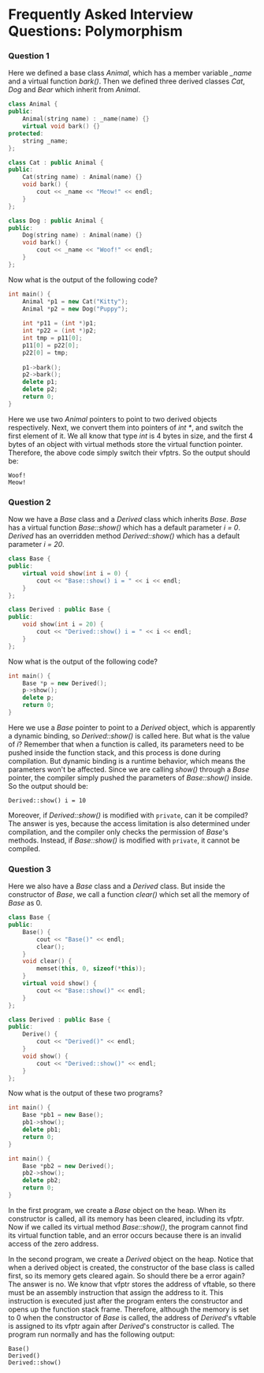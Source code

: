 # Frequently Asked Interview Questions: Polymorphism

### Question 1

Here we defined a base class *Animal*, which has a member variable *_name* and a virtual function *bark()*. Then we defined three derived classes *Cat*, *Dog* and *Bear* which inherit from *Animal*.

```cpp
class Animal {
public:
    Animal(string name) : _name(name) {}
    virtual void bark() {}
protected:
    string _name;
};

class Cat : public Animal {
public:
    Cat(string name) : Animal(name) {}
    void bark() {
        cout << _name << "Meow!" << endl;
    }
};

class Dog : public Animal {
public:
    Dog(string name) : Animal(name) {}
    void bark() {
        cout << _name << "Woof!" << endl;
    }
};
```

Now what is the output of the following code?

```cpp
int main() {
    Animal *p1 = new Cat("Kitty");
    Animal *p2 = new Dog("Puppy");
    
    int *p11 = (int *)p1;
    int *p22 = (int *)p2;
    int tmp = p11[0];
    p11[0] = p22[0];
    p22[0] = tmp;
    
    p1->bark();
    p2->bark();
    delete p1;
    delete p2;
    return 0;
}
```

Here we use two *Animal* pointers to point to two derived objects respectively. Next, we convert them into pointers of *int \**, and switch the first element of it. We all know that type *int* is 4 bytes in size, and the first 4 bytes of an object with virtual methods store the virtual function pointer. Therefore, the above code simply switch their vfptrs. So the output should be:

```
Woof!
Meow!
```

### Question 2

Now we have a *Base* class and a *Derived* class which inherits *Base*. *Base* has a virtual function *Base::show()* which has a default parameter *i = 0*. *Derived* has an overridden method *Derived::show()* which has a default parameter *i = 20*.

```cpp
class Base {
public:
    virtual void show(int i = 0) {
        cout << "Base::show() i = " << i << endl; 
    }
};

class Derived : public Base {
public:
    void show(int i = 20) {
        cout << "Derived::show() i = " << i << endl;
    }
};
```

Now what is the output of the following code?

```cpp
int main() {
    Base *p = new Derived();
    p->show();
    delete p;
    return 0;
}
```

Here we use a *Base* pointer to point to a *Derived* object, which is apparently a dynamic binding, so *Derived::show()* is called here. But what is the value of *i*? Remember that when a function is called, its parameters need to be pushed inside the function stack, and this process is done during compilation. But dynamic binding is a runtime behavior, which means the parameters won't be affected. Since we are calling *show()* through a *Base* pointer, the compiler simply pushed the parameters of *Base::show()* inside. So the output should be:

```
Derived::show() i = 10
```

Moreover, if *Derived::show()* is modified with `private`, can it be compiled? The answer is yes, because the access limitation is also determined under compilation, and the compiler only checks the permission of *Base*'s methods. Instead, if *Base::show()* is modified with `private`, it cannot be compiled.

### Question 3

Here we also have a *Base* class and a *Derived* class. But inside the constructor of *Base*, we call a function *clear()* which set all the memory of *Base* as 0.

```cpp
class Base {
public:
    Base() {
        cout << "Base()" << endl;
        clear();
    }
    void clear() {
        memset(this, 0, sizeof(*this));
    }
    virtual void show() {
        cout << "Base::show()" << endl;
    }
};

class Derived : public Base {
public:
    Derive() {
        cout << "Derived()" << endl;
    }
    void show() {
        cout << "Derived::show()" << endl;
    }
};
```

Now what is the output of these two programs?

```cpp
int main() {
    Base *pb1 = new Base();
    pb1->show();
    delete pb1;
    return 0;
}
```

```cpp
int main() {
    Base *pb2 = new Derived();
    pb2->show();
    delete pb2;
    return 0;
}
```

In the first program, we create a *Base* object on the heap. When its constructor is called, all its memory has been cleared, including its vfptr. Now if we called its virtual method *Base::show()*, the program cannot find its virtual function table, and an error occurs because there is an invalid access of the zero address.

In the second program, we create a *Derived* object on the heap. Notice that when a derived object is created, the constructor of the base class is called first, so its memory gets cleared again. So should there be a error again? The answer is no. We know that vfptr stores the address of vftable, so there must be an assembly instruction that assign the address to it. This instruction is executed just after the program enters the constructor and opens up the function stack frame. Therefore, although the memory is set to 0 when the constructor of *Base* is called, the address of *Derived*'s vftable is assigned to its vfptr again after *Derived*'s constructor is called. The program run normally and has the following output:

```
Base()
Derived()
Derived::show()
```



